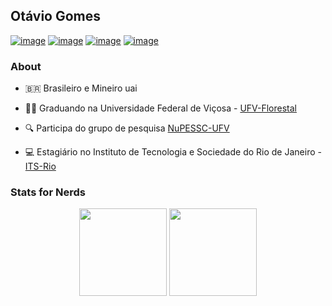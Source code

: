## Otávio Gomes

[![image](https://img.shields.io/badge/LinkedIn-0077B5?style=for-the-badge&logo=linkedin&logoColor=white)](https://www.linkedin.com/in/otaviouss)
[![image](https://img.shields.io/badge/Instagram-E4405F?style=for-the-badge&logo=instagram&logoColor=white)](https://www.instagram.com/otaviouss_)
[![image](https://img.shields.io/badge/Twitter-1DA1F2?style=for-the-badge&logo=twitter&logoColor=white)](https://twitter.com/otaviouss)
[![image](https://img.shields.io/badge/Gmail-D14836?style=for-the-badge&logo=gmail&logoColor=white)](mailto:otas.gom@gmail.com)

### About

- 🇧🇷 Brasileiro e Mineiro uai
 
- 🧑‍🎓 Graduando na Universidade Federal de Viçosa - [UFV-Florestal](https://www.ufv.br/)

- 🔍 Participa do grupo de pesquisa [NuPESSC-UFV](http://nupessc.caf.ufv.br/)

- 💻 Estagiário no Instituto de Tecnologia e Sociedade do Rio de Janeiro - [ITS-Rio](https://itsrio.org/)


### Stats for Nerds

<p align= "center">
  <img height= "140" src="https://github-readme-stats.vercel.app/api?username=otaviouss&theme=react&show_icons=true&include_all_commits=true" />
  <img height= "140" src="https://github-readme-stats.vercel.app/api/top-langs/?username=otaviouss&theme=react&layout=compact" />
</p>
